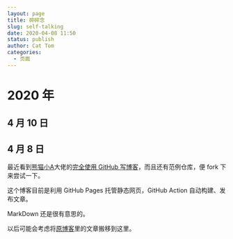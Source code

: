```yaml
---
layout: page
title: 碎碎念
slug: self-talking
date: 2020-04-08 11:50
status: publish
author: Cat Tom
categories: 
  - 页面
---
```


# 2020 年

## 4 月 10 日

## 4 月 8 日

最近看到[熊猫小A](https://blog.imalan.cn/)大佬的[完全使用 GitHub 写博客](https://blog.imalan.cn/archives/blog-with-github/)，而且还有范例仓库，便 fork 下来尝试一下。

这个博客目前是利用 GitHub Pages 托管静态网页，GitHub Action 自动构建、发布文章。

MarkDown 还是很有意思的。

以后可能会考虑将[原博客](https://cattom.site)里的文章搬移到这里。
